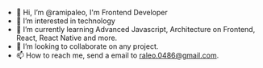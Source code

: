 - 👋 Hi, I’m @ramipaleo, I'm Frontend Developer
- 👀 I’m interested in technology
- 🌱 I’m currently learning Advanced Javascript, Architecture on Frontend, React, React Native and more.
- 💞️ I’m looking to collaborate on any project.
- 📫 How to reach me, send a email to raleo.0486@gmail.com.

<!---
ramipaleo/ramipaleo is a ✨ special ✨ repository because its `README.md` (this file) appears on your GitHub profile.
You can click the Preview link to take a look at your changes.
--->
